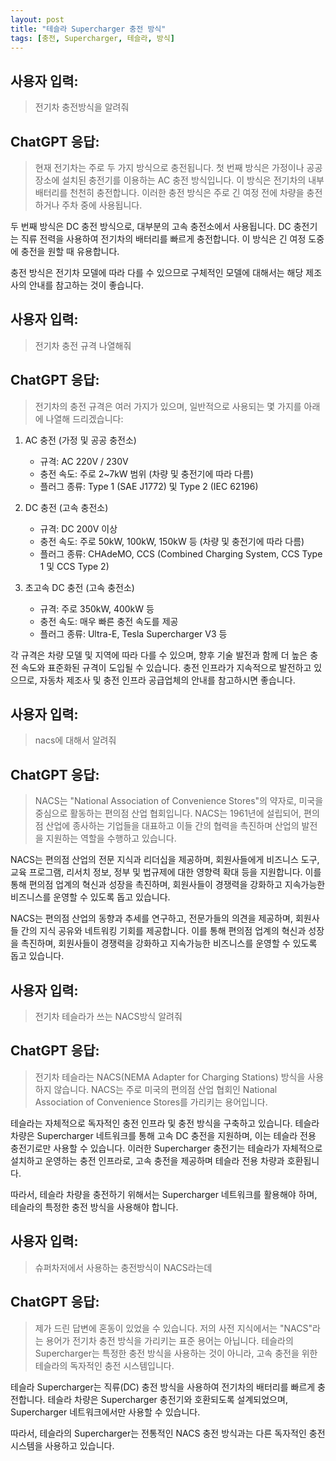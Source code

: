 ```yaml
---
layout: post
title: "테슬라 Supercharger 충전 방식"
tags: [충전, Supercharger, 테슬라, 방식]
---
```


## 사용자 입력:
> 전기차 충전방식을 알려줘

## ChatGPT 응답:
> 현재 전기차는 주로 두 가지 방식으로 충전됩니다. 첫 번째 방식은 가정이나 공공 장소에 설치된 충전기를 이용하는 AC 충전 방식입니다. 이 방식은 전기차의 내부 배터리를 천천히 충전합니다. 이러한 충전 방식은 주로 긴 여정 전에 차량을 충전하거나 주차 중에 사용됩니다.

두 번째 방식은 DC 충전 방식으로, 대부분의 고속 충전소에서 사용됩니다. DC 충전기는 직류 전력을 사용하여 전기차의 배터리를 빠르게 충전합니다. 이 방식은 긴 여정 도중에 충전을 원할 때 유용합니다.

충전 방식은 전기차 모델에 따라 다를 수 있으므로 구체적인 모델에 대해서는 해당 제조사의 안내를 참고하는 것이 좋습니다.

## 사용자 입력:
> 전기차 충전 규격 나열해줘

## ChatGPT 응답:
> 전기차의 충전 규격은 여러 가지가 있으며, 일반적으로 사용되는 몇 가지를 아래에 나열해 드리겠습니다:

1. AC 충전 (가정 및 공공 충전소)
   - 규격: AC 220V / 230V
   - 충전 속도: 주로 2~7kW 범위 (차량 및 충전기에 따라 다름)
   - 플러그 종류: Type 1 (SAE J1772) 및 Type 2 (IEC 62196)

2. DC 충전 (고속 충전소)
   - 규격: DC 200V 이상
   - 충전 속도: 주로 50kW, 100kW, 150kW 등 (차량 및 충전기에 따라 다름)
   - 플러그 종류: CHAdeMO, CCS (Combined Charging System, CCS Type 1 및 CCS Type 2)

3. 초고속 DC 충전 (고속 충전소)
   - 규격: 주로 350kW, 400kW 등
   - 충전 속도: 매우 빠른 충전 속도를 제공
   - 플러그 종류: Ultra-E, Tesla Supercharger V3 등

각 규격은 차량 모델 및 지역에 따라 다를 수 있으며, 향후 기술 발전과 함께 더 높은 충전 속도와 표준화된 규격이 도입될 수 있습니다. 충전 인프라가 지속적으로 발전하고 있으므로, 자동차 제조사 및 충전 인프라 공급업체의 안내를 참고하시면 좋습니다.

## 사용자 입력:
> nacs에 대해서 알려줘

## ChatGPT 응답:
> NACS는 "National Association of Convenience Stores"의 약자로, 미국을 중심으로 활동하는 편의점 산업 협회입니다. NACS는 1961년에 설립되어, 편의점 산업에 종사하는 기업들을 대표하고 이들 간의 협력을 촉진하며 산업의 발전을 지원하는 역할을 수행하고 있습니다.

NACS는 편의점 산업의 전문 지식과 리더십을 제공하며, 회원사들에게 비즈니스 도구, 교육 프로그램, 리서치 정보, 정부 및 법규제에 대한 영향력 확대 등을 지원합니다. 이를 통해 편의점 업계의 혁신과 성장을 촉진하며, 회원사들이 경쟁력을 강화하고 지속가능한 비즈니스를 운영할 수 있도록 돕고 있습니다.

NACS는 편의점 산업의 동향과 추세를 연구하고, 전문가들의 의견을 제공하며, 회원사들 간의 지식 공유와 네트워킹 기회를 제공합니다. 이를 통해 편의점 업계의 혁신과 성장을 촉진하며, 회원사들이 경쟁력을 강화하고 지속가능한 비즈니스를 운영할 수 있도록 돕고 있습니다.

## 사용자 입력:
> 전기차 테슬라가 쓰는 NACS방식 알려줘

## ChatGPT 응답:
> 전기차 테슬라는 NACS(NEMA Adapter for Charging Stations) 방식을 사용하지 않습니다. NACS는 주로 미국의 편의점 산업 협회인 National Association of Convenience Stores를 가리키는 용어입니다. 

테슬라는 자체적으로 독자적인 충전 인프라 및 충전 방식을 구축하고 있습니다. 테슬라 차량은 Supercharger 네트워크를 통해 고속 DC 충전을 지원하며, 이는 테슬라 전용 충전기로만 사용할 수 있습니다. 이러한 Supercharger 충전기는 테슬라가 자체적으로 설치하고 운영하는 충전 인프라로, 고속 충전을 제공하며 테슬라 전용 차량과 호환됩니다.

따라서, 테슬라 차량을 충전하기 위해서는 Supercharger 네트워크를 활용해야 하며, 테슬라의 특정한 충전 방식을 사용해야 합니다.

## 사용자 입력:
> 슈퍼차저에서 사용하는 충전방식이 NACS라는데

## ChatGPT 응답:
> 제가 드린 답변에 혼동이 있었을 수 있습니다. 저의 사전 지식에서는 "NACS"라는 용어가 전기차 충전 방식을 가리키는 표준 용어는 아닙니다. 테슬라의 Supercharger는 특정한 충전 방식을 사용하는 것이 아니라, 고속 충전을 위한 테슬라의 독자적인 충전 시스템입니다.

테슬라 Supercharger는 직류(DC) 충전 방식을 사용하여 전기차의 배터리를 빠르게 충전합니다. 테슬라 차량은 Supercharger 충전기와 호환되도록 설계되었으며, Supercharger 네트워크에서만 사용할 수 있습니다.

따라서, 테슬라의 Supercharger는 전통적인 NACS 충전 방식과는 다른 독자적인 충전 시스템을 사용하고 있습니다.

